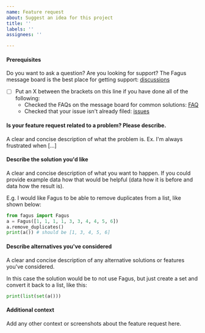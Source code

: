 ```yaml
---
name: Feature request
about: Suggest an idea for this project
title: ''
labels: ''
assignees: ''

---
```

#### Prerequisites
Do you want to ask a question? Are you looking for support? The Fagus message board is the best place for getting support: [discussions](https://github.com/envigreen/Fagus/discussions)

* [ ] Put an X between the brackets on this line if you have done all of the following:
    * Checked the FAQs on the message board for common solutions: [FAQ](https://github.com/envigreen/Fagus/discussions/categories/q-a)
    * Checked that your issue isn't already filed: [issues](https://github.com/envigreen/Fagus/issues)

#### Is your feature request related to a problem? Please describe.
A clear and concise description of what the problem is. Ex. I'm always frustrated when [...]

#### Describe the solution you'd like
A clear and concise description of what you want to happen. If you could provide example data how that would be helpful (data how it is before and data how the result is).

E.g. I would like Fagus to be able to remove duplicates from a list, like shown below:
```python
from fagus import Fagus
a = Fagus([1, 1, 1, 1, 3, 3, 4, 4, 5, 6])
a.remove_duplicates()
print(a()) # should be [1, 3, 4, 5, 6]
```

#### Describe alternatives you've considered
A clear and concise description of any alternative solutions or features you've considered.

In this case the solution would be to not use Fagus, but just create a set and convert it back to a list, like this:
```python
print(list(set(a()))
```

#### Additional context
Add any other context or screenshots about the feature request here.
